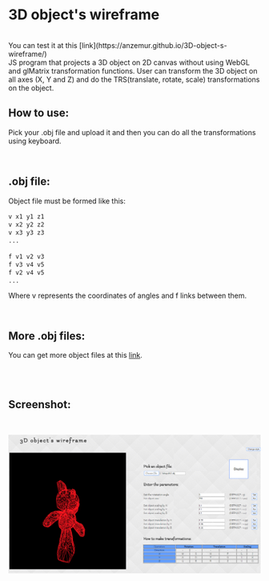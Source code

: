 # 3D object's wireframe
</br>
 You can test it at this [link](https://anzemur.github.io/3D-object-s-wireframe/)
</br>
JS program that projects a 3D object on 2D canvas without using WebGL and glMatrix transformation functions. User can transform the 3D object on all axes (X, Y and Z) and do the TRS(translate, rotate, scale) transformations on the object.

## How to use:

  Pick your .obj file and upload it and then you can do all the transformations using keyboard.

</br>

## .obj file:

  Object file must be formed like this:

  ```
  v x1 y1 z1
  v x2 y2 z2
  v x3 y3 z3
  ...

  f v1 v2 v3
  f v3 v4 v5
  f v2 v4 v5
  ...
  ```
  Where v represents the coordinates of angles and f links between them.


</br>

## More .obj files:

You can get more object files at this [link](https://groups.csail.mit.edu/graphics/classes/6.837/F03/models/).

</br>
</br>

## Screenshot:

</br>

![Screenshot](screenshot.PNG)

